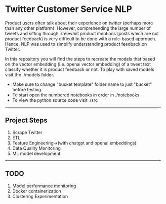 # Twitter Customer Service NLP
Product users often talk about their experience on twitter (perhaps more than any other platform). However, comprehending the large number of tweets and sifting through irrelevant product mentions (posts which are not product feedback) is very difficult to be done with a rule-based approach. Hence, NLP was used to simplify understanding product feedback on Twitter.

In this repository you will find the steps to recreate the models that based on the vector embedding (i.e. openai vector embedding) of a tweet text classify whether it is product feedback or not. To play with saved models visit the ./models folder. 

* Make sure to change "bucket template" folder name to just "bucket" before testing.
* To start open the numbered notebooks in order in ./notebooks
* To view the python source code visit ./src
---
## Project Steps
1. Scrape Twitter
2. ETL
3. Feature Engineering->(with chatgpt and openai embeddings)
4. Data Quality Monitoring
5. ML model development
---
## TODO
1. Model performance monitoring
2. Docker containerization
3. Clustering Experimentation
